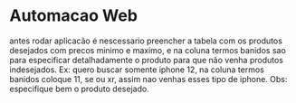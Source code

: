 # Automacao Web

antes rodar aplicacão é nescessario preencher a tabela com os produtos desejados com precos minimo e maximo, e na coluna termos banidos sao para especificar detalhadamente o produto para que não venha produtos indesejados. Ex: quero buscar somente iphone 12, na coluna termos banidos coloque 11, se ou xr, assim nao venhas esses tipo de iphone. Obs: especifique bem o produto desejado.
 
